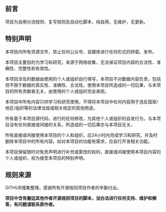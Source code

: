 ﻿## 前言
项目为自用分流规则、复写规则及自动化脚本，纯自用，无维护，无更新。
## 特别声明
本项目内所有资源文件，禁止任何公众号、自媒体进行任何形式的转载、发布。

本项目主要目的为学习和研究，来源于网络收集，无法保证项目内容的合法性、准确性、完整性和有效性。

本项目涉及的数据由使用的个人或组织自行填写，本项目不对数据内容负责，包括但不限于数据的真实性、准确性、合法性。使用本项目所造成的一切后果，与本项目的所有贡献者无关，由使用的个人或组织完全承担。

本项目中所有内容只供学习和研究使用，不得将本项目中任何内容用于违反国家/地区/组织等的法律法规或相关规定的其他用途。

所有基于本项目源代码，进行的任何修改，为其他个人或组织的自发行为，与本项目没有任何直接或间接的关系，所造成的一切后果亦与本项目无关。

所有直接或间接使用本项目的个人和组织，应24小时内完成学习和研究，并及时删除本项目中的所有内容。如对本项目的功能有需求，应自行开发相关功能。

本项目保留随时对免责声明进行补充或更改的权利，直接或间接使用本项目内容的个人或组织，视为接受本项目的特别声明。
## 规则来源
GITHUB搜集整理，感谢所有开源规则项目作者的辛勤付出。

**项目中含有搬运其他作者开源规则项目的脚本，没办法进行任何支持、维护和解答，有问题请联系原作者。**